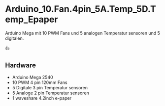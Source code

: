 # Arduino_10.Fan.4pin_5A.Temp_5D.Temp_Epaper
Arduino Mega mit 10 PWM Fans und 5 analogen Temperatur sensoren und 5 digitalen.

:+1:

## Hardware ##
- Arduino Mega 2540
- 10 PWM 4 pin 120mm Fans
- 5 Digitale 3 pin Temperatur sensoren
- 5 Analoge 2 pin Temperatur sensoren
- 1 waveshare 4.2inch e-paper


